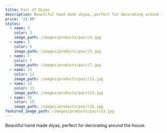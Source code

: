 ```yaml
---
title: Pair of Diyas
description: Beautiful hand made diyas, perfect for decorating around the house.
price: '21.00'
styles:
  - name: 3
    color: 3
    image_path: /images/products/pair/3.jpg
  - name: 5
    color: 5
    image_path: /images/products/pair/5.jpg
  - name: 7
    color: 7
    image_path: /images/products/pair/7.jpg
  - name: 11
    color: 11
    image_path: /images/products/pair/11.jpg
  - name: 13
    color: 13
    image_path: /images/products/pair/13.jpg
  - name: 15
    color: 15
    image_path: /images/products/pair/15.jpg
featured_image_path: /images/products/pair/13.jpg
---
```


Beautiful hand made diyas, perfect for decorating around the house.
